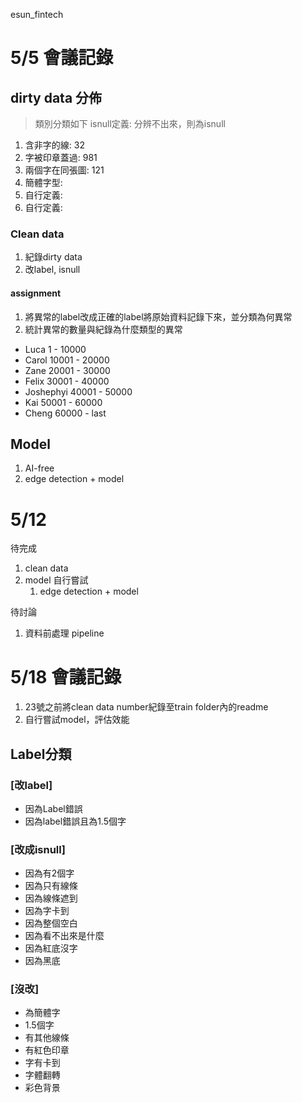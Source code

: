 esun_fintech
# 5/5 會議記錄

## dirty data 分佈
> 類別分類如下
> isnull定義: 分辨不出來，則為isnull
1. 含非字的線: 32
2. 字被印章蓋過: 981
3. 兩個字在同張圖: 121
4. 簡體字型:
5. 自行定義:
6. 自行定義:

### Clean data

1. 紀錄dirty data
2. 改label, isnull

#### assignment
1. 將異常的label改成正確的label將原始資料記錄下來，並分類為何異常
2. 統計異常的數量與紀錄為什麼類型的異常

* Luca 1 - 10000
* Carol 10001 - 20000
* Zane 20001 - 30000
* Felix 30001 - 40000
* Joshephyi 40001 - 50000
* Kai 50001 - 60000
* Cheng 60000 - last

## Model 
1. AI-free
2. edge detection + model

# 5/12

待完成
1. clean data
2. model 自行嘗試
   1. edge detection + model

待討論
1. 資料前處理 pipeline


# 5/18 會議記錄
1. 23號之前將clean data number紀錄至train folder內的readme
2. 自行嘗試model，評估效能

## Label分類
### [改label]
* 因為Label錯誤
* 因為label錯誤且為1.5個字
### [改成isnull]
* 因為有2個字
* 因為只有線條
* 因為線條遮到
* 因為字卡到
* 因為整個空白
* 因為看不出來是什麼
* 因為紅底沒字
* 因為黑底
### [沒改]
* 為簡體字
* 1.5個字
* 有其他線條
* 有紅色印章
* 字有卡到
* 字體翻轉
* 彩色背景
